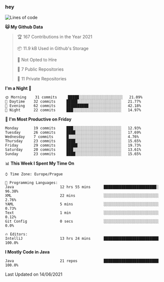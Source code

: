 ### hey

<!--START_SECTION:waka-->
![Lines of code](https://img.shields.io/badge/From%20Hello%20World%20I%27ve%20Written-44651%20lines%20of%20code-blue)

**🐱 My Github Data** 

> 🏆 167 Contributions in the Year 2021
 > 
> 📦 11.9 kB Used in Github's Storage 
 > 
> 🚫 Not Opted to Hire
 > 
> 📜 7 Public Repositories 
 > 
> 🔑 11 Private Repositories  
 > 
**I'm a Night 🦉** 

```text
🌞 Morning    31 commits     █████░░░░░░░░░░░░░░░░░░░░   21.09% 
🌆 Daytime    32 commits     █████░░░░░░░░░░░░░░░░░░░░   21.77% 
🌃 Evening    62 commits     ██████████░░░░░░░░░░░░░░░   42.18% 
🌙 Night      22 commits     ███░░░░░░░░░░░░░░░░░░░░░░   14.97%

```
📅 **I'm Most Productive on Friday** 

```text
Monday       19 commits     ███░░░░░░░░░░░░░░░░░░░░░░   12.93% 
Tuesday      26 commits     ████░░░░░░░░░░░░░░░░░░░░░   17.69% 
Wednesday    7 commits      █░░░░░░░░░░░░░░░░░░░░░░░░   4.76% 
Thursday     23 commits     ████░░░░░░░░░░░░░░░░░░░░░   15.65% 
Friday       29 commits     █████░░░░░░░░░░░░░░░░░░░░   19.73% 
Saturday     20 commits     ███░░░░░░░░░░░░░░░░░░░░░░   13.61% 
Sunday       23 commits     ████░░░░░░░░░░░░░░░░░░░░░   15.65%

```


📊 **This Week I Spent My Time On** 

```text
⌚︎ Time Zone: Europe/Prague

💬 Programming Languages: 
Java                     12 hrs 55 mins      ████████████████████████░   96.38% 
XML                      22 mins             ░░░░░░░░░░░░░░░░░░░░░░░░░   2.76% 
YAML                     5 mins              ░░░░░░░░░░░░░░░░░░░░░░░░░   0.73% 
Text                     1 min               ░░░░░░░░░░░░░░░░░░░░░░░░░   0.12% 
Git Config               0 secs              ░░░░░░░░░░░░░░░░░░░░░░░░░   0.0%

🔥 Editors: 
IntelliJ                 13 hrs 24 mins      █████████████████████████   100.0%

```

**I Mostly Code in Java** 

```text
Java                     21 repos            █████████████████████████   100.0%

```



 Last Updated on 14/06/2021
<!--END_SECTION:waka-->
